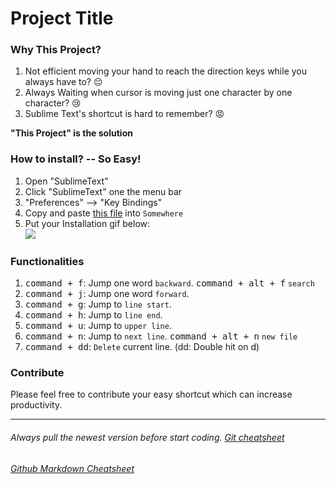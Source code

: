 # Project Title
### Why This Project?
1. Not efficient moving your hand to reach the direction keys while you always have to? 😔
2. Always Waiting when cursor is moving just one character by one character? 😢
3. Sublime Text's shortcut is hard to remember?  😡

<b>"This Project" is the solution</b>

### How to install? -- So Easy!
1. Open "SublimeText"
2. Click "SublimeText" one the menu bar
3. "Preferences" --> "Key Bindings"
4. Copy and paste [this file](www.yourProjectFileURL) into ```Somewhere```
5. Put your Installation gif below: <br/>
![](../resources/Installation.gif)

### Functionalities
1. <kbd>command + f</kbd>: Jump one word ```backward```. <kbd>command + alt + f</kbd> ```search```
2. <kbd>command + j</kbd>: Jump one word ```forward```.
3. <kbd>command + g</kbd>: Jump to ```line start```.
4. <kbd>command + h</kbd>: Jump to ```line end```.
5. <kbd>command + u</kbd>: Jump to ```upper line```.
6. <kbd>command + n</kbd>: Jump to ```next line```. <kbd>command + alt + n</kbd> ```new file```
7. <kbd>command + dd</kbd>: ```Delete``` current line. (dd: Double hit on d)

### Contribute
Please feel free to contribute your easy shortcut which can increase productivity.




---
###### Always pull the newest version before start coding. [Git cheatsheet](https://owenying.github.io/html/blog/ToBeAEngineerFromScratch/Diary.html)
###### [Github Markdown Cheatsheet](https://github.com/adam-p/markdown-here/wiki/Markdown-Cheatsheet)
